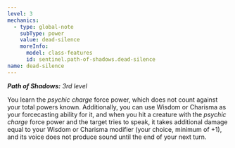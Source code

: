 ```yaml
---
level: 3
mechanics:
  - type: global-note
    subType: power
    value: dead-silence
    moreInfo:
      model: class-features
      id: sentinel.path-of-shadows.dead-silence
name: dead-silence
---
```

_**Path of Shadows:** 3rd level_
You learn the *psychic charge* force power, which does not count against your total powers known. Additionally, you can use Wisdom or Charisma as your forcecasting ability for it, and when you hit a creature with the *psychic charge* force power and the target tries to speak, it takes additional damage equal to your Wisdom or Charisma modifier (your choice, minimum of +1), and its voice does not produce sound until the end of your next turn.